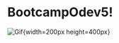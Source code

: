 # BootcampOdev5!



![Gif](https://github.com/Skywalkerkan/AndroidBootcampOdev5/assets/117943189/432fd492-40c5-4d79-b271-9a6215cb4689){width=200px height=400px}

